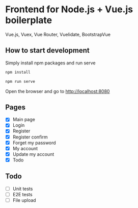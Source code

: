 # Frontend for Node.js + Vue.js boilerplate

Vue.js, Vuex, Vue Router, Vuelidate, BootstrapVue

## How to start development

Simply install npm packages and run serve

```bash
npm install
```

```bash
npm run serve
```

Open the browser and go to [http://localhost:8080](http://localhost:8080)

## Pages

- [x] Main page
- [x] Login
- [x] Register
- [x] Register confirm
- [x] Forget my password
- [x] My account
- [x] Update my account
- [x] Todo

## Todo

- [ ] Unit tests
- [ ] E2E tests
- [ ] File upload
